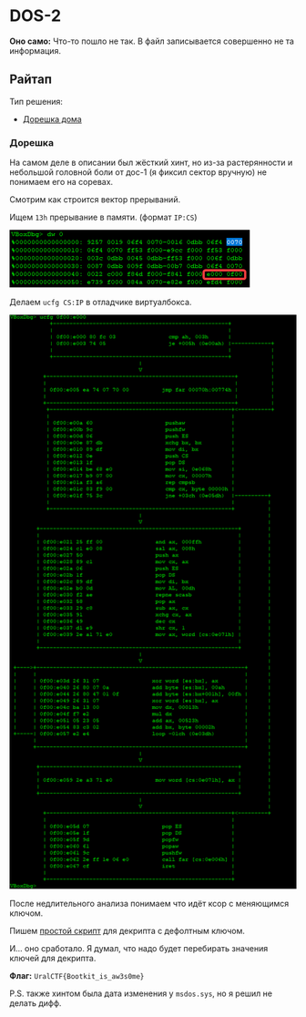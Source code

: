 # DOS-2

**Оно само:**
Что-то пошло не так. В файл записывается совершенно не та информация.

## Райтап

Тип решения:

* [Дорешка дома](#дорешка)

### Дорешка

На самом деле в описании был жёсткий хинт, но из-за растерянности и небольшой головной боли от дос-1 (я фиксил сектор вручную) не понимаем его на соревах.

Смотрим как строится вектор прерываний.

Ищем `13h` прерывание в памяти. (формат `IP:CS`)

![dw 0](./dw0.png)

Делаем `ucfg CS:IP` в отладчике виртуалбокса.

![CF and stuff](./ucfg.png)

После недлительного анализа понимаем что идёт ксор с меняющимся ключом.

Пишем [простой скрипт](./why.ASM) для декрипта с дефолтным ключом.

И... оно сработало. Я думал, что надо будет перебирать значения ключей для декрипта.

**Флаг:** `UralCTF{Bootkit_is_aw3s0me}`

P.S. также хинтом была дата изменения у `msdos.sys`, но я решил не делать дифф.
